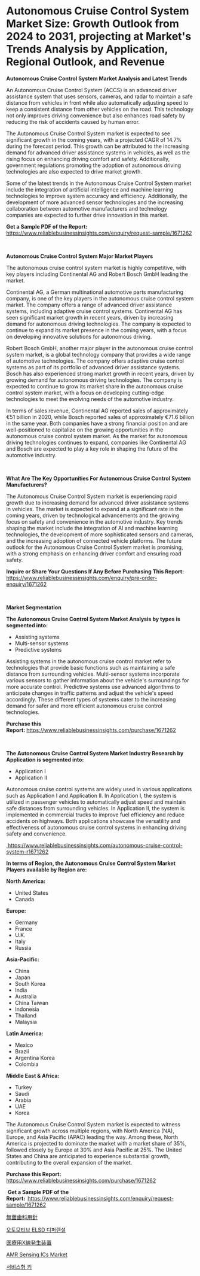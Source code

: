 <p><h1>Autonomous Cruise Control System Market Size: Growth Outlook from 2024 to 2031, projecting at Market's Trends Analysis by Application, Regional Outlook, and Revenue</h1></p><p><strong>Autonomous Cruise Control System Market Analysis and Latest Trends</strong></p>
<p><p>An Autonomous Cruise Control System (ACCS) is an advanced driver assistance system that uses sensors, cameras, and radar to maintain a safe distance from vehicles in front while also automatically adjusting speed to keep a consistent distance from other vehicles on the road. This technology not only improves driving convenience but also enhances road safety by reducing the risk of accidents caused by human error.</p><p>The Autonomous Cruise Control System market is expected to see significant growth in the coming years, with a projected CAGR of 14.7% during the forecast period. This growth can be attributed to the increasing demand for advanced driver assistance systems in vehicles, as well as the rising focus on enhancing driving comfort and safety. Additionally, government regulations promoting the adoption of autonomous driving technologies are also expected to drive market growth.</p><p>Some of the latest trends in the Autonomous Cruise Control System market include the integration of artificial intelligence and machine learning technologies to improve system accuracy and efficiency. Additionally, the development of more advanced sensor technologies and the increasing collaboration between automotive manufacturers and technology companies are expected to further drive innovation in this market.</p></p>
<p><strong>Get a Sample PDF of the Report:&nbsp;</strong> <a href="https://www.reliablebusinessinsights.com/enquiry/request-sample/1671262">https://www.reliablebusinessinsights.com/enquiry/request-sample/1671262</a></p>
<p>&nbsp;</p>
<p><strong>Autonomous Cruise Control System Major Market Players</strong></p>
<p><p>The autonomous cruise control system market is highly competitive, with key players including Continental AG and Robert Bosch GmbH leading the market.</p><p>Continental AG, a German multinational automotive parts manufacturing company, is one of the key players in the autonomous cruise control system market. The company offers a range of advanced driver assistance systems, including adaptive cruise control systems. Continental AG has seen significant market growth in recent years, driven by increasing demand for autonomous driving technologies. The company is expected to continue to expand its market presence in the coming years, with a focus on developing innovative solutions for autonomous driving.</p><p>Robert Bosch GmbH, another major player in the autonomous cruise control system market, is a global technology company that provides a wide range of automotive technologies. The company offers adaptive cruise control systems as part of its portfolio of advanced driver assistance systems. Bosch has also experienced strong market growth in recent years, driven by growing demand for autonomous driving technologies. The company is expected to continue to grow its market share in the autonomous cruise control system market, with a focus on developing cutting-edge technologies to meet the evolving needs of the automotive industry.</p><p>In terms of sales revenue, Continental AG reported sales of approximately €51 billion in 2020, while Bosch reported sales of approximately €71.6 billion in the same year. Both companies have a strong financial position and are well-positioned to capitalize on the growing opportunities in the autonomous cruise control system market. As the market for autonomous driving technologies continues to expand, companies like Continental AG and Bosch are expected to play a key role in shaping the future of the automotive industry.</p></p>
<p>&nbsp;</p>
<p><strong>What Are The Key Opportunities For Autonomous Cruise Control System Manufacturers?</strong></p>
<p><p>The Autonomous Cruise Control System market is experiencing rapid growth due to increasing demand for advanced driver assistance systems in vehicles. The market is expected to expand at a significant rate in the coming years, driven by technological advancements and the growing focus on safety and convenience in the automotive industry. Key trends shaping the market include the integration of AI and machine learning technologies, the development of more sophisticated sensors and cameras, and the increasing adoption of connected vehicle platforms. The future outlook for the Autonomous Cruise Control System market is promising, with a strong emphasis on enhancing driver comfort and ensuring road safety.</p></p>
<p><strong>Inquire or Share Your Questions If Any Before Purchasing This Report:</strong> <a href="https://www.reliablebusinessinsights.com/enquiry/pre-order-enquiry/1671262">https://www.reliablebusinessinsights.com/enquiry/pre-order-enquiry/1671262</a></p>
<p>&nbsp;</p>
<p><strong>Market Segmentation</strong></p>
<p><strong>The Autonomous Cruise Control System Market Analysis by types is segmented into:</strong></p>
<p><ul><li>Assisting systems</li><li>Multi-sensor systems</li><li>Predictive systems</li></ul></p>
<p><p>Assisting systems in the autonomous cruise control market refer to technologies that provide basic functions such as maintaining a safe distance from surrounding vehicles. Multi-sensor systems incorporate various sensors to gather information about the vehicle's surroundings for more accurate control. Predictive systems use advanced algorithms to anticipate changes in traffic patterns and adjust the vehicle's speed accordingly. These different types of systems cater to the increasing demand for safer and more efficient autonomous cruise control technologies.</p></p>
<p><strong>Purchase this Report:&nbsp;</strong><a href="https://www.reliablebusinessinsights.com/purchase/1671262">https://www.reliablebusinessinsights.com/purchase/1671262</a></p>
<p>&nbsp;</p>
<p><strong>The Autonomous Cruise Control System Market Industry Research by Application is segmented into:</strong></p>
<p><ul><li>Application I</li><li>Application II</li></ul></p>
<p><p>Autonomous cruise control systems are widely used in various applications such as Application I and Application II. In Application I, the system is utilized in passenger vehicles to automatically adjust speed and maintain safe distances from surrounding vehicles. In Application II, the system is implemented in commercial trucks to improve fuel efficiency and reduce accidents on highways. Both applications showcase the versatility and effectiveness of autonomous cruise control systems in enhancing driving safety and convenience.</p></p>
<p><a href="https://www.reliablebusinessinsights.com/autonomous-cruise-control-system-r1671262">&nbsp;https://www.reliablebusinessinsights.com/autonomous-cruise-control-system-r1671262</a></p>
<p><strong>In terms of Region, the Autonomous Cruise Control System Market Players available by Region are:</strong></p>
<p>
    <p> <strong> North America: </strong>
        <ul>
            <li>United States</li>
            <li>Canada</li>
        </ul>
        </p> 
    <p> <strong> Europe: </strong>
        <ul>
            <li>Germany</li>
            <li>France</li>
            <li>U.K.</li>
            <li>Italy</li>
            <li>Russia</li>
        </ul>
        </p> 
    <p> <strong> Asia-Pacific: </strong>
        <ul>
            <li>China</li>
            <li>Japan</li>
            <li>South Korea</li>
            <li>India</li>
            <li>Australia</li>
            <li>China Taiwan</li>
            <li>Indonesia</li>
            <li>Thailand</li>
            <li>Malaysia</li>
        </ul>
        </p> 
    <p> <strong> Latin America: </strong>
        <ul>
            <li>Mexico</li>
            <li>Brazil</li>
            <li>Argentina Korea</li>
            <li>Colombia</li>
        </ul>
        </p> 
    <p> <strong> Middle East & Africa: </strong>
        <ul>
            <li>Turkey</li>
            <li>Saudi</li>
            <li>Arabia</li>
            <li>UAE</li>
            <li>Korea</li>
        </ul>
    </p>
    </p>
<p><p>The Autonomous Cruise Control System market is expected to witness significant growth across multiple regions, with North America (NA), Europe, and Asia Pacific (APAC) leading the way. Among these, North America is projected to dominate the market with a market share of 35%, followed closely by Europe at 30% and Asia Pacific at 25%. The United States and China are anticipated to experience substantial growth, contributing to the overall expansion of the market.</p></p>
<p><strong>Purchase this Report: </strong><a href="https://www.reliablebusinessinsights.com/purchase/1671262">https://www.reliablebusinessinsights.com/purchase/1671262</a></p>
<p>&nbsp;<strong>Get a Sample PDF of the Report:&nbsp;&nbsp;</strong><a href="https://www.reliablebusinessinsights.com/enquiry/request-sample/1671262">https://www.reliablebusinessinsights.com/enquiry/request-sample/1671262</a></p>
<p><strong></strong></p>
<p><p><a href="https://github.com/LeoraEber/Market-Research-Report-List-1/blob/main/3968644106845.md">無菌歯科用針</a></p><p><a href="https://github.com/vss5505pa7z1p/Market-Research-Report-List-2/blob/main/6675507100774.md">오토모티브 ELSD 디퍼렌셜</a></p><p><a href="https://github.com/tubbs463/Market-Research-Report-List-1/blob/main/7013714106844.md">医療用X線発生装置</a></p><p><a href="https://issuu.com/reportprime-2/docs/amr-sensing-ics-market-size-2030.pptx">AMR Sensing ICs Market</a></p><p><a href="https://github.com/konokaryan/Market-Research-Report-List-1/blob/main/4235607100773.md">서비스형 키</a></p></p>